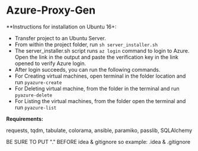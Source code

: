 # Azure-Proxy-Gen

**Instructions for installation on Ubuntu 16+:

* Transfer project to an Ubuntu Server.
* From within the project folder, run `sh server_installer.sh`
* The server_installer.sh script runs `az login` command to login to Azure. Open the link in the output and paste the verification key in the link opened to verify Azure login.
* After login succeeds, you can run the following commands.
* For Creating virtual machines, open terminal in the folder location and run `pyazure-create`
* For Deleting virtual machine, from the folder in the terminal and run `pyazure-delete`
* For Listing the virtual machines, from the folder open the terminal and run `pyazure-list`

**Requirements:**

requests,
tqdm,
tabulate,
colorama,
ansible,
paramiko,
passlib,
SQLAlchemy


BE SURE TO PUT "." BEFORE idea & gitignore so example: .idea & .gitignore